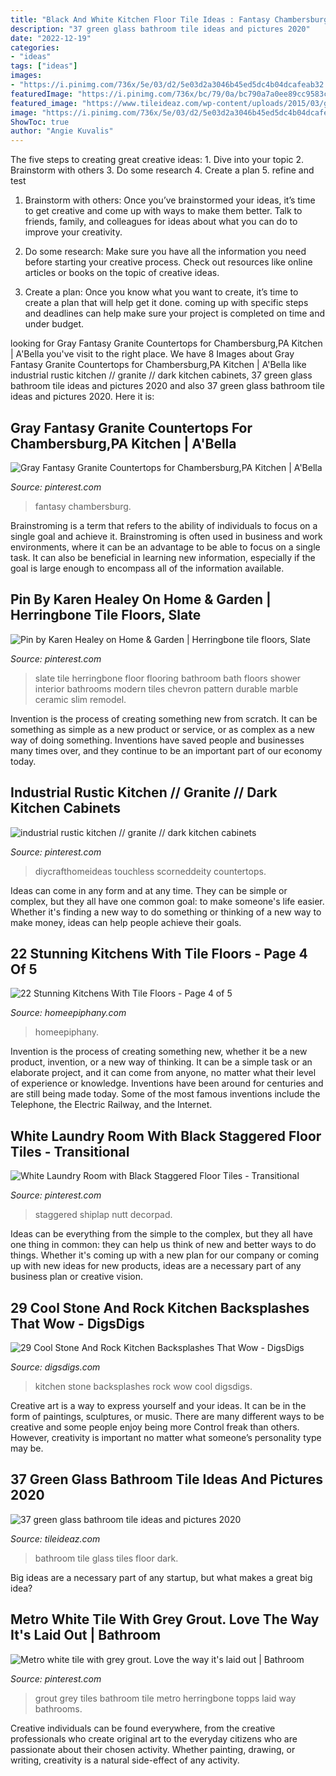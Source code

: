 ```yaml
---
title: "Black And White Kitchen Floor Tile Ideas : Fantasy Chambersburg"
description: "37 green glass bathroom tile ideas and pictures 2020"
date: "2022-12-19"
categories:
- "ideas"
tags: ["ideas"]
images:
- "https://i.pinimg.com/736x/5e/03/d2/5e03d2a3046b45ed5dc4b04dcafeab32.jpg"
featuredImage: "https://i.pinimg.com/736x/bc/79/0a/bc790a7a0ee89cc9583cf2c3e5b41562--grey-grout-topps-tiles.jpg"
featured_image: "https://www.tileideaz.com/wp-content/uploads/2015/03/green_glass_bathroom_tile_24.jpg"
image: "https://i.pinimg.com/736x/5e/03/d2/5e03d2a3046b45ed5dc4b04dcafeab32.jpg"
ShowToc: true
author: "Angie Kuvalis"
---
```



The five steps to creating great creative ideas: 1. Dive into your topic 2. Brainstorm with others 3. Do some research 4. Create a plan 5. refine and test
1. Brainstorm with others: Once you’ve brainstormed your ideas, it’s time to get creative and come up with ways to make them better. Talk to friends, family, and colleagues for ideas about what you can do to improve your creativity.
2. Do some research: Make sure you have all the information you need before starting your creative process. Check out resources like online articles or books on the topic of creative ideas.

3. Create a plan: Once you know what you want to create, it’s time to create a plan that will help get it done. coming up with specific steps and deadlines can help make sure your project is completed on time and under budget.


	

		
looking for Gray Fantasy Granite Countertops for Chambersburg,PA Kitchen | A&#039;Bella you've visit to the right place. We have 8 Images about Gray Fantasy Granite Countertops for Chambersburg,PA Kitchen | A&#039;Bella like industrial rustic kitchen // granite // dark kitchen cabinets, 37 green glass bathroom tile ideas and pictures 2020 and also 37 green glass bathroom tile ideas and pictures 2020. Here it is:
		
    
## Gray Fantasy Granite Countertops For Chambersburg,PA Kitchen | A&#039;Bella

<img loading=lazy src="https://i.pinimg.com/736x/b9/b8/78/b9b878694b9c6486bbaa0c10845c6076.jpg" onerror="this.onerror=null;this.src='https://tse4.mm.bing.net/th?id=OIP.h7EIjyfZoHVJ-1Y-LHbhWAHaJ4&amp;pid=15.1';" alt="Gray Fantasy Granite Countertops for Chambersburg,PA Kitchen | A&#039;Bella">

_Source: pinterest.com_

>fantasy chambersburg. 

	

Brainstroming is a term that refers to the ability of individuals to focus on a single goal and achieve it. Brainstroming is often used in business and work environments, where it can be an advantage to be able to focus on a single task. It can also be beneficial in learning new information, especially if the goal is large enough to encompass all of the information available.

    
## Pin By Karen Healey On Home &amp; Garden | Herringbone Tile Floors, Slate

<img loading=lazy src="https://i.pinimg.com/736x/fb/f8/34/fbf83462f3f9e90906084b616add185d--herringbone-slate-tile-slate-tile-floors.jpg" onerror="this.onerror=null;this.src='https://tse1.mm.bing.net/th?id=OIP.oIhSVu7hbA4IwM5JQdjnhAHaJ3&amp;pid=15.1';" alt="Pin by Karen Healey on Home &amp; Garden | Herringbone tile floors, Slate">

_Source: pinterest.com_

>slate tile herringbone floor flooring bathroom bath floors shower interior bathrooms modern tiles chevron pattern durable marble ceramic slim remodel. 

	

Invention is the process of creating something new from scratch. It can be something as simple as a new product or service, or as complex as a new way of doing something. Inventions have saved people and businesses many times over, and they continue to be an important part of our economy today.

    
## Industrial Rustic Kitchen // Granite // Dark Kitchen Cabinets

<img loading=lazy src="https://i.pinimg.com/736x/c3/15/c7/c315c712ef6c074565e87b2eca2ca363.jpg" onerror="this.onerror=null;this.src='https://tse1.mm.bing.net/th?id=OIP.-szVEYoGl5wKM45rvYOspAHaJ3&amp;pid=15.1';" alt="industrial rustic kitchen // granite // dark kitchen cabinets">

_Source: pinterest.com_

>diycrafthomeideas touchless scorneddeity countertops. 

	

Ideas can come in any form and at any time. They can be simple or complex, but they all have one common goal: to make someone's life easier. Whether it's finding a new way to do something or thinking of a new way to make money, ideas can help people achieve their goals.

    
## 22 Stunning Kitchens With Tile Floors - Page 4 Of 5

<img loading=lazy src="https://homeepiphany.com/wp-content/uploads/2015/11/22-Stunning-Kitchens-With-Tile-Floors-15.jpg" onerror="this.onerror=null;this.src='https://tse4.mm.bing.net/th?id=OIP.nDTOMkcpImPmIZO_nYzvJgHaE8&amp;pid=15.1';" alt="22 Stunning Kitchens With Tile Floors - Page 4 of 5">

_Source: homeepiphany.com_

>homeepiphany. 

	

Invention is the process of creating something new, whether it be a new product, invention, or a new way of thinking. It can be a simple task or an elaborate project, and it can come from anyone, no matter what their level of experience or knowledge. Inventions have been around for centuries and are still being made today. Some of the most famous inventions include the Telephone, the Electric Railway, and the Internet.

    
## White Laundry Room With Black Staggered Floor Tiles - Transitional

<img loading=lazy src="https://i.pinimg.com/736x/5e/03/d2/5e03d2a3046b45ed5dc4b04dcafeab32.jpg" onerror="this.onerror=null;this.src='https://tse1.mm.bing.net/th?id=OIP.4Vj8426M7eG0Aob5O9WNMwHaLH&amp;pid=15.1';" alt="White Laundry Room with Black Staggered Floor Tiles - Transitional">

_Source: pinterest.com_

>staggered shiplap nutt decorpad. 

	

Ideas can be everything from the simple to the complex, but they all have one thing in common: they can help us think of new and better ways to do things. Whether it's coming up with a new plan for our company or coming up with new ideas for new products, ideas are a necessary part of any business plan or creative vision.

    
## 29 Cool Stone And Rock Kitchen Backsplashes That Wow - DigsDigs

<img loading=lazy src="https://www.digsdigs.com/photos/cool-stone-kitchen-backsplashes-that-wow-7.jpg" onerror="this.onerror=null;this.src='https://tse4.mm.bing.net/th?id=OIP.T769rk4dpX3Jxm8a-LQQzgHaJ4&amp;pid=15.1';" alt="29 Cool Stone And Rock Kitchen Backsplashes That Wow - DigsDigs">

_Source: digsdigs.com_

>kitchen stone backsplashes rock wow cool digsdigs. 

	

Creative art is a way to express yourself and your ideas. It can be in the form of paintings, sculptures, or music. There are many different ways to be creative and some people enjoy being more Control freak than others. However, creativity is important no matter what someone’s personality type may be.

    
## 37 Green Glass Bathroom Tile Ideas And Pictures 2020

<img loading=lazy src="https://www.tileideaz.com/wp-content/uploads/2015/03/green_glass_bathroom_tile_24.jpg" onerror="this.onerror=null;this.src='https://tse1.mm.bing.net/th?id=OIP.pCd-4MzUsW4DEzuCZuth7gHaLH&amp;pid=15.1';" alt="37 green glass bathroom tile ideas and pictures 2020">

_Source: tileideaz.com_

>bathroom tile glass tiles floor dark. 

	

Big ideas are a necessary part of any startup, but what makes a great big idea? 

    
## Metro White Tile With Grey Grout. Love The Way It&#039;s Laid Out | Bathroom

<img loading=lazy src="https://i.pinimg.com/736x/bc/79/0a/bc790a7a0ee89cc9583cf2c3e5b41562--grey-grout-topps-tiles.jpg" onerror="this.onerror=null;this.src='https://tse4.mm.bing.net/th?id=OIP.mL2Xn7WJgvAy2U8H39APawHaJ3&amp;pid=15.1';" alt="Metro white tile with grey grout. Love the way it&#039;s laid out | Bathroom">

_Source: pinterest.com_

>grout grey tiles bathroom tile metro herringbone topps laid way bathrooms. 

	

Creative individuals can be found everywhere, from the creative professionals who create original art to the everyday citizens who are passionate about their chosen activity. Whether painting, drawing, or writing, creativity is a natural side-effect of any activity.

